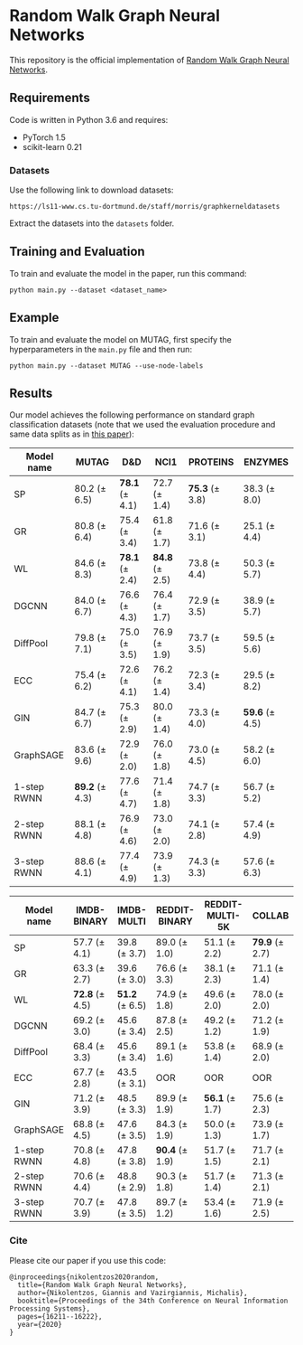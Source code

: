 # Random Walk Graph Neural Networks

This repository is the official implementation of [Random Walk Graph Neural Networks](https://proceedings.neurips.cc/paper/2020/file/ba95d78a7c942571185308775a97a3a0-Paper.pdf). 

## Requirements

Code is written in Python 3.6 and requires:
* PyTorch 1.5
* scikit-learn 0.21

### Datasets
Use the following link to download datasets: 
```
https://ls11-www.cs.tu-dortmund.de/staff/morris/graphkerneldatasets
```
Extract the datasets into the `datasets` folder.

## Training and Evaluation

To train and evaluate the model in the paper, run this command:

```
python main.py --dataset <dataset_name> 
```

## Example

To train and evaluate the model on MUTAG, first specify the hyperparameters in the `main.py` file and then run:

```
python main.py --dataset MUTAG --use-node-labels
```

## Results

Our model achieves the following performance on standard graph classification datasets (note that we used the evaluation procedure and same data splits as in [this paper](https://openreview.net/pdf?id=HygDF6NFPB)):

|  Model name  |     MUTAG    |     D&D      |     NCI1     |   PROTEINS   |    ENZYMES   |
| ------------ | ------------ | ------------ | ------------ | ------------ | ------------ |
|      SP      | 80.2 (± 6.5) | **78.1** (± 4.1) | 72.7 (± 1.4) | **75.3** (± 3.8) | 38.3 (± 8.0) |
|      GR      | 80.8 (± 6.4) | 75.4 (± 3.4) | 61.8 (± 1.7) | 71.6 (± 3.1) | 25.1 (± 4.4) |
|      WL      | 84.6 (± 8.3) | **78.1** (± 2.4) | **84.8** (± 2.5) | 73.8 (± 4.4) | 50.3 (± 5.7) |
|     DGCNN    | 84.0 (± 6.7) | 76.6 (± 4.3) | 76.4 (± 1.7) | 72.9 (± 3.5) | 38.9 (± 5.7) |
|   DiffPool   | 79.8 (± 7.1) | 75.0 (± 3.5) | 76.9 (± 1.9) | 73.7 (± 3.5) | 59.5 (± 5.6) |
|     ECC      | 75.4 (± 6.2) | 72.6 (± 4.1) | 76.2 (± 1.4) | 72.3 (± 3.4) | 29.5 (± 8.2) |
|     GIN      | 84.7 (± 6.7) | 75.3 (± 2.9) | 80.0 (± 1.4) | 73.3 (± 4.0) | **59.6** (± 4.5) |
|  GraphSAGE   | 83.6 (± 9.6) | 72.9 (± 2.0) | 76.0 (± 1.8) | 73.0 (± 4.5) | 58.2 (± 6.0) |
| 1-step RWNN  | **89.2** (± 4.3) | 77.6 (± 4.7) | 71.4 (± 1.8) | 74.7 (± 3.3) | 56.7 (± 5.2) |
| 2-step RWNN  | 88.1 (± 4.8) | 76.9 (± 4.6) | 73.0 (± 2.0) | 74.1 (± 2.8) | 57.4 (± 4.9) |
| 3-step RWNN  | 88.6 (± 4.1) | 77.4 (± 4.9) | 73.9 (± 1.3) | 74.3 (± 3.3) | 57.6 (± 6.3) |


| Model name  | IMDB-BINARY  |  IMDB-MULTI  | REDDIT-BINARY | REDDIT-MULTI-5K |   COLLAB     |
| ----------- | ------------ | ------------ | ------------- | --------------- | ------------ |
|     SP      | 57.7 (± 4.1) | 39.8 (± 3.7) | 89.0 (± 1.0)  |  51.1 (± 2.2)   | **79.9** (± 2.7) |
|     GR      | 63.3 (± 2.7) | 39.6 (± 3.0) | 76.6 (± 3.3)  |  38.1 (± 2.3)   | 71.1 (± 1.4) |
|     WL      | **72.8** (± 4.5) | **51.2** (± 6.5) | 74.9 (± 1.8)  |  49.6 (± 2.0)   | 78.0 (± 2.0) |
|    DGCNN    | 69.2 (± 3.0) | 45.6 (± 3.4) | 87.8 (± 2.5)  |  49.2 (± 1.2)   | 71.2 (± 1.9) |
|   DiffPool  | 68.4 (± 3.3) | 45.6 (± 3.4) | 89.1 (± 1.6)  |  53.8 (± 1.4)   | 68.9 (± 2.0) |
|     ECC     | 67.7 (± 2.8) | 43.5 (± 3.1) |      OOR      |       OOR       |      OOR     |
|     GIN     | 71.2 (± 3.9) | 48.5 (± 3.3) | 89.9 (± 1.9)  |  **56.1** (± 1.7)   | 75.6 (± 2.3) |
|  GraphSAGE  | 68.8 (± 4.5) | 47.6 (± 3.5) | 84.3 (± 1.9)  |  50.0 (± 1.3)   | 73.9 (± 1.7) |
| 1-step RWNN | 70.8 (± 4.8) | 47.8 (± 3.8) | **90.4** (± 1.9)  |  51.7 (± 1.5)   | 71.7 (± 2.1) |
| 2-step RWNN | 70.6 (± 4.4) | 48.8 (± 2.9) | 90.3 (± 1.8)  |  51.7 (± 1.4)   | 71.3 (± 2.1) |
| 3-step RWNN | 70.7 (± 3.9) | 47.8 (± 3.5) | 89.7 (± 1.2)  |  53.4 (± 1.6)   | 71.9 (± 2.5) |


### Cite
Please cite our paper if you use this code:
```
@inproceedings{nikolentzos2020random,
  title={Random Walk Graph Neural Networks},
  author={Nikolentzos, Giannis and Vazirgiannis, Michalis},
  booktitle={Proceedings of the 34th Conference on Neural Information Processing Systems},
  pages={16211--16222},
  year={2020}
}
```
